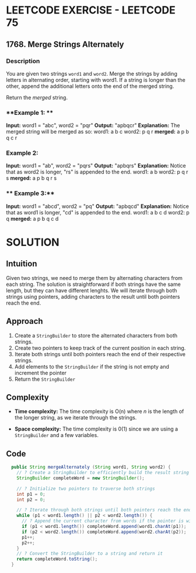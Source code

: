 # LEETCODE EXERCISE - LEETCODE 75

## 1768. Merge Strings Alternately

### Description

You are given two strings `word1` and `word2`. Merge the strings by adding letters in alternating order, starting with word1. If a string is longer than the other, append the additional letters onto the end of the merged string.

Return the _merged_ string.

### **Example 1: **

**Input:** word1 = "abc", word2 = "pqr"
**Output:** "apbqcr"
**Explanation:** The merged string will be merged as so:
word1: a b c
word2: p q r
**merged:** a p b q c r

### **Example 2:**

**Input:** word1 = "ab", word2 = "pqrs"
**Output:** "apbqrs"
**Explanation:** Notice that as word2 is longer, "rs" is appended to the end.
word1: a b
word2: p q r s
**merged:** a p b q r s

### ** Example 3:**

**Input:** word1 = "abcd", word2 = "pq"
**Output:** "apbqcd"
**Explanation:** Notice that as word1 is longer, "cd" is appended to the end.
word1: a b c d
word2: p q
**merged:** a p b q c d

# SOLUTION

## Intuition

Given two strings, we need to merge them by alternating characters from each string. The solution is straightforward if both strings have the same length, but they can have different lenghts. We will iterate through both strings using pointers, adding characters to the result until both pointers reach the end.

## Approach

1. Create a `StringBuilder` to store the alternated characters from both strings.
2. Create two pointers to keep track of the current position in each string.
3. Iterate both strings until both pointers reach the end of their respective strings.
4. Add elements to the `StringBuilder` if the string is not empty and increment the pointer
5. Return the `StringBuilder`

## Complexity

- **Time complexity:**
  The time complexity is O(n) where *n* is the length of the longer string, as we iterate through the strings.

- **Space complexity:**
  The time complexity is 0(1) since we are using a `StringBuilder` and a few variables.

## Code

```java
  public String mergeAlternately (String word1, String word2) {
    // ? Create a StringBuilder to efficiently build the result string
    StringBuilder completeWord = new StringBuilder();

    // ? Initialize two pointers to traverse both strings
    int p1 = 0;
    int p2 = 0;

    // ? Iterate through both strings until both pointers reach the end of their resépectives strings
    while (p1 < word1.length() || p2 < word2.length()) {
      // ? Append the current character from words if the pointer is within bounds
      if (p1 < word1.length()) completeWord.append(word1.charAt(p1));
      if (p2 < word2.length()) completeWord.append(word2.charAt(p2));
      p1++;
      p2++;
    }
    // ? Convert the StringBuilder to a string and return it
    return completeWord.toString();
  }
```
